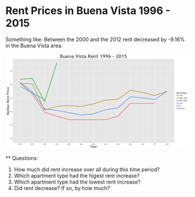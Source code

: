 Rent Prices in Buena Vista 1996 - 2015
================

Something like: Between the 2000 and the 2012 rent decreased by -9.16% in the Buena Vista area.

![](../images/buenavista.png)

\*\* Questions:

1.  How much did rent increase over all during this time period?
2.  Which apartment type had the higest rent increase?
3.  Which apartment type had the lowest rent increase?
4.  Did rent decrease? If so, by how much?

